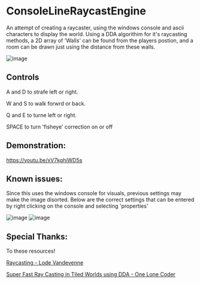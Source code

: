 # ConsoleLineRaycastEngine
An attempt of creating a raycaster, using the windows console and ascii characters to display the world. Using a DDA algorithim for it's raycasting methods, a 2D array of 'Walls' can be found from the players postion, and a room can be drawn just using the distance from these walls.
 
![image](https://user-images.githubusercontent.com/57671477/190220927-e3f8dc7c-e032-4367-a97f-08e7c681167f.png)

## Controls

A and D to strafe left or right.

W and S to walk forwrd or back.

Q and E to turne left or right.

SPACE to turn 'fisheye' correction on or off

## Demonstration:

https://youtu.be/xV7kghiWD5s

## Known issues:

Since this uses the windows console for visuals, previous settings may make the image disorted. Below are the correct settings that can be entered by right clicking on the console and selecting 'properties'

![image](https://user-images.githubusercontent.com/57671477/190221651-c679b2e6-c156-42a6-9106-9ff51859bbd9.png)
![image](https://user-images.githubusercontent.com/57671477/190221589-b3323ab4-a399-4c67-ba6c-1412759b3250.png)

## Special Thanks:
To these resources!

[Raycasting - Lode Vandevenne](https://lodev.org/cgtutor/raycasting.html)

[Super Fast Ray Casting in Tiled Worlds using DDA - One Lone Coder](https://www.youtube.com/watch?v=NbSee-XM7WA)
